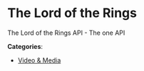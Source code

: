 # The Lord of the Rings

The Lord of the Rings API - The one API

**Categories**:

- [Video & Media](https://github/apis-list/apis-list#video-and-media)



